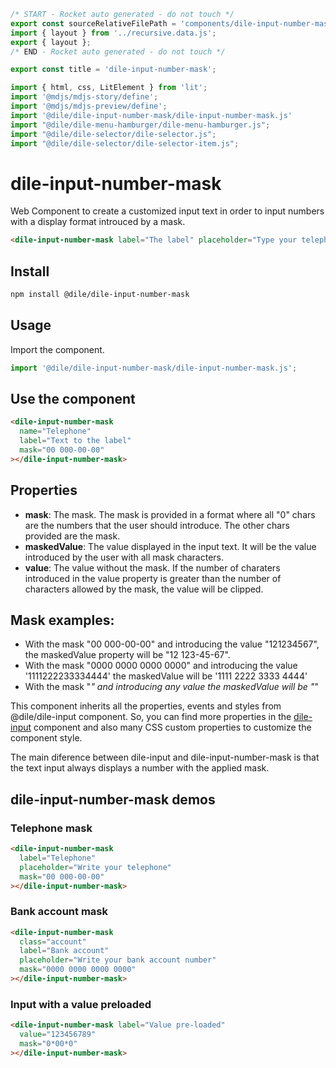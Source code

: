 ```js server
/* START - Rocket auto generated - do not touch */
export const sourceRelativeFilePath = 'components/dile-input-number-mask.rocket.md';
import { layout } from '../recursive.data.js';
export { layout };
/* END - Rocket auto generated - do not touch */

export const title = 'dile-input-number-mask';
```

```js script
import { html, css, LitElement } from 'lit'; 
import '@mdjs/mdjs-story/define';
import '@mdjs/mdjs-preview/define';
import '@dile/dile-input-number-mask/dile-input-number-mask.js'
import "@dile/dile-menu-hamburger/dile-menu-hamburger.js";
import "@dile/dile-selector/dile-selector.js";
import "@dile/dile-selector/dile-selector-item.js";
```

# dile-input-number-mask

Web Component to create a customized input text in order to input numbers with a display format introuced by a mask.

```html
<dile-input-number-mask label="The label" placeholder="Type your telephone number" mask="00 000-00-00"></dile-input-number-mask>
```

## Install

```bash
npm install @dile/dile-input-number-mask
```

## Usage

Import the component.

```javascript
import '@dile/dile-input-number-mask/dile-input-number-mask.js';
```

## Use the component

```html
<dile-input-number-mask
  name="Telephone"
  label="Text to the label"
  mask="00 000-00-00"
></dile-input-number-mask>
```

## Properties

- **mask**: The mask. The mask is provided in a format where all "0" chars are the numbers that the user should introduce. The other chars provided are the mask. 
- **maskedValue**: The value displayed in the input text. It will be the value introduced by the user with all mask characters.
- **value**: The value without the mask. If the number of charaters introduced in the value property is greater than the number of characters allowed by the mask, the value will be clipped.

## Mask examples:

- With the mask "00 000-00-00" and introducing the value "121234567", the maskedValue property will be "12 123-45-67".
- With the mask "0000 0000 0000 0000" and introducing the value '1111222233334444' the maskedValue will be '1111 2222 3333 4444'
- With the mask "*" and introducing any value the maskedValue will be "*"

This component inherits all the properties, events and styles from @dile/dile-input component. So, you can find more properties in the [dile-input](/components/dile-input) component and also many CSS custom properties to customize the component style.

The main diference between dile-input and dile-input-number-mask is that the text input always displays a number with the applied mask.

## dile-input-number-mask demos

### Telephone mask

```html preview-story
<dile-input-number-mask 
  label="Telephone" 
  placeholder="Write your telephone" 
  mask="00 000-00-00"
></dile-input-number-mask>
```

### Bank account mask

```html preview-story
<dile-input-number-mask 
  class="account" 
  label="Bank account" 
  placeholder="Write your bank account number" 
  mask="0000 0000 0000 0000"
></dile-input-number-mask>
```

### Input with a value preloaded

```html preview-story
<dile-input-number-mask label="Value pre-loaded" 
  value="123456789"
  mask="0*00*0"
></dile-input-number-mask>
```